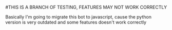 #THIS IS A BRANCH OF TESTING, FEATURES MAY NOT WORK CORRECTLY 

Basically I'm going to migrate this bot to javascript, cause the python version is very outdated and some features doesn't work correctly